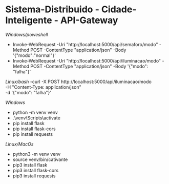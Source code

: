 # Sistema-Distribuido - Cidade-Inteligente - API-Gateway
*Windows/poweshell*
- Invoke-WebRequest -Uri "http://localhost:5000/api/semaforo/modo" -Method POST -ContentType "application/json" -Body '{"modo":"normal"}'
- Invoke-WebRequest -Uri "http://localhost:5000/api/iluminacao/modo" -Method POST -ContentType "application/json" -Body '{"modo": "falha"}'

*Linux/bash*
-curl -X POST http://localhost:5000/api/iluminacao/modo \
-H "Content-Type: application/json" \
-d '{"modo": "falha"}'

*Windows*
- python -m venv venv
- .\venv\Scripts\activate
- pip install flask
- pip install flask-cors
- pip install requests 

*Linux/MacOs*
- python3 -m venv venv
- source venv/bin/cativante
- pip3 install flask
- pip3 install flask-cors
- pip3 install requests